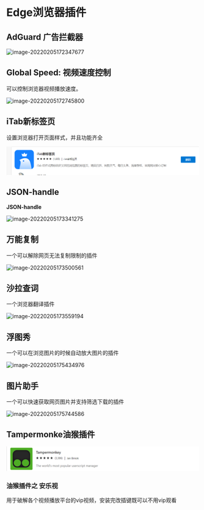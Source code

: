# Edge浏览器插件

## AdGuard 广告拦截器

![image-20220205172347677](https://gitee.com/dwOrigin/imgck/raw/master/image/image-20220205172347677.png)

## Global Speed: 视频速度控制

可以控制浏览器视频播放速度。

![image-20220205172745800](https://gitee.com/dwOrigin/imgck/raw/master/image/image-20220205172745800.png)

## iTab新标签页

设置浏览器打开页面样式，并且功能齐全

![image-20220901181625145](https://raw.githubusercontent.com/DW62/ImgStg/master/202209011816227.png)



## JSON-handle 

**JSON-handle**

![image-20220205173341275](https://gitee.com/dwOrigin/imgck/raw/master/image/image-20220205173341275.png)

## 万能复制

一个可以解除网页无法复制限制的插件

![image-20220205173500561](https://gitee.com/dwOrigin/imgck/raw/master/image/image-20220205173500561.png)

## 沙拉查词

一个浏览器翻译插件

![image-20220205173559194](https://gitee.com/dwOrigin/imgck/raw/master/image/image-20220205173559194.png)

## 浮图秀

一个可以在浏览图片的时候自动放大图片的插件

![image-20220205175434976](https://gitee.com/dwOrigin/imgck/raw/master/image/image-20220205175434976.png)

## 图片助手

一个可以快速获取网页图片并支持筛选下载的插件

![image-20220205175744586](https://gitee.com/dwOrigin/imgck/raw/master/image/image-20220205175744586.png)

## Tampermonke油猴插件

![image-20220901181819844](https://raw.githubusercontent.com/DW62/ImgStg/master/202209011818880.png)

### 油猴插件之  安乐视

用于破解各个视频播放平台的vip视频，安装完改插键既可以不用vip观看